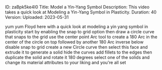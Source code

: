 ID: zaBpk5ke4I0
Title: Model a Yin-Yang Symbol
Description: This video takes a quick look at Modeling a Yin-Yang Symbol in Plasticity.
Duration: 40
Version: 
Uploaded: 2023-05-31

yum yum Floyd here with a quick look at
modeling a yin yang symbol in plasticity
start by enabling the snap to grid
option then draw a circle curve that
snaps to the grid use the center point
Arc tool to create a 180 Arc in the
center of the circle on top followed by
another 180 Arc inverse below disable
snap to grid create a new Circle curve
then select this face and extrude it to
generate a solid hide the curves add
fillets to the edges then duplicate the
solid and rotate it 180 degrees select
one of the solids and change its
material attributes to your liking and
you're all set